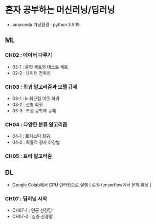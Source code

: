 # 혼자 공부하는 머신러닝/딥러닝
- anaconda 가상환경 : python 3.9.15

## ML

### CH02 : 데이터 다루기
- 02-1 : 훈련 세트와 테스트 세트
- 02-2 : 데이터 전처리

### CH03 : 회귀 알고리즘과 모델 규제
- 03-1 : k-최근접 이웃 회귀
- 03-2 : 선형 회귀
- 03-3 : 특성 공학과 규제

### CH04 : 다양한 분류 알고리즘
- 04-1 : 로지스틱 회귀
- 04-2 : 확률적 경사 하강법

### CH05 : 트리 알고리즘 

## DL
- Google Colab에서 GPU 런타임으로 실행 ( 로컬 tensorflow에서 문제 발생 )

### CH07 : 딥러닝 시작 
- CH07-1 : 인공 신경망
- CH07-2 : 심층 신경망